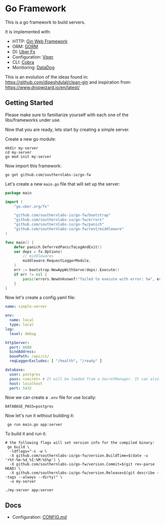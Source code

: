 # Go Framework
This is a go framework to build servers.

It is implemented with:
 - HTTP: [Gin Web Framework](https://github.com/gin-gonic/gin)
 - ORM: [GORM](https://github.com/go-gorm/gorm)
 - DI: [Uber Fx](https://github.com/uber-go/fx)
 - Configuration: [Viper](https://github.com/spf13/viper) 
 - CLI: [Cobra](https://github.com/spf13/cobra) 
 - Monitoring: [DataDog](https://github.com/DataDog/dd-trace-go)

This is an evolution of the ideas found in: https://github.com/dipeshdulal/clean-gin and inspiration
from: https://www.dropwizard.io/en/latest/

## Getting Started

Please make sure to familiarize yourself with each one of the libs/frameworks under use. 

Now that you are ready, lets start by creating a simple server.

Create a new go module:
```shell
mkdir my-server
cd my-server
go mod init my-server
```

Now import this framework:
```shell
go get github.com/southernlabs-io/go-fw
```

Let's create a new `main.go` file that will set up the server:
```go
package main

import (
	"go.uber.org/fx"

	"github.com/southernlabs-io/go-fw/bootstrap"
	"github.com/southernlabs-io/go-fw/errors"
	"github.com/southernlabs-io/go-fw/panich"
	"github.com/southernlabs-io/go-fw/rest/middleware"
)

func main() {
	defer panich.DeferredPanicToLogAndExit()
	var deps = fx.Options(
		// middlewares
		middleware.RequestLoggerModule,
	)
	err := bootstrap.NewAppWithServe(deps).Execute()
	if err != nil {
		panic(errors.NewUnknownf("failed to execute with error: %w", err))
	}
}
```

Now let's create a config.yaml file:
```yaml
name: simple-server

env:
  name: local
  type: local
log:
  level: debug

httpServer:
  port: 8080
  bindAddress:
  basePath: /api/v1/
  reqLoggerExcludes: [ "/health", "/ready" ]

database:
  user: postgres
  pass: <secret> # It will be loaded from a SecretManager. It can also be overridden by an env var for development
  host: localhost
  port: 5432
```

Now we can create a `.env` file for use locally:
```shell    
DATABASE_PASS=postgres
```

Now let's run it without building it:
```shell    
 go run main.go app:server
```

To build it and run it:
```shell
# the following flags will set version info for the compiled binary:
 go build \
  -ldflags="-s -w \
  -X github.com/southernlabs-io/go-fw/version.BuildTime=$(date -u '+%Y-%m-%d_%I:%M:%S%p') \
  -X github.com/southernlabs-io/go-fw/version.Commit=$(git rev-parse HEAD) \
  -X github.com/southernlabs-io/go-fw/version.Release=$(git describe --tags --always --dirty)" \
  -o my-server

./my-server app:server
```

## Docs
- Configuration: [CONFIG.md](CONFIG.md)